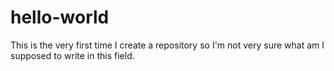 # hello-world
This is the very first time I create a repository so I'm not very sure what am I supposed to write in this field.
